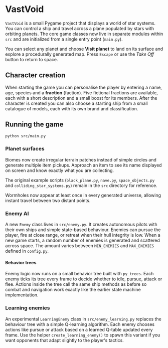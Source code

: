 # VastVoid

`VastVoid` is a small Pygame project that displays a world of star systems.
You can control a ship and travel across a plane populated by stars with
orbiting planets.
The core game classes now live in separate modules within `src` and are
initialized from a single entry point (`main.py`).

You can select any planet and choose **Visit planet** to land on its surface
and explore a procedurally generated map. Press `Escape` or use the *Take Off*
button to return to space.

## Character creation

When starting the game you can personalise the player by entering a name,
age, species and a **fraction** (faction). Five fictional fractions are
available, each with a short description and a small boost for its members.
After the character is created you can also choose a starting ship from a
small catalogue of models, each with its own brand and classification.

## Running the game

```bash
python src/main.py
```

### Planet surfaces

Biomes now create irregular terrain patches instead of simple circles and
generate multiple item pickups. Approach an item to see its name displayed on
screen and know exactly what you are collecting.

The original example scripts (`black_plane.py`, `nave.py`, `space_objects.py`
and `colliding_star_systems.py`) remain in the `src` directory for reference.

Wormholes now appear at least once in every generated universe, allowing
instant travel between two distant points.

### Enemy AI

A new `Enemy` class lives in `src/enemy.py`. It creates autonomous pilots
with their own ships and simple state-based behaviour. Enemies can pursue
the player, fire at close range, or retreat when their hull integrity is
low. When a new game starts, a random number of enemies is generated and
scattered across space. The amount varies between `MIN_ENEMIES` and
`MAX_ENEMIES` defined in `config.py`.

#### Behavior trees

Enemy logic now runs on a small behavior tree built with `py_trees`. Each
enemy ticks its tree every frame to decide whether to idle, pursue, attack or
flee. Actions inside the tree call the same ship methods as before so combat
and navigation work exactly like the earlier state machine implementation.

### Learning enemies
An experimental `LearningEnemy` class in `src/enemy_learning.py` replaces the
behaviour tree with a simple Q-learning algorithm. Each enemy chooses actions
like pursue or attack based on a learned Q-table updated every frame. Use the
helper `create_learning_enemy()` to spawn this variant if you want opponents
that adapt slightly to the player's tactics.
